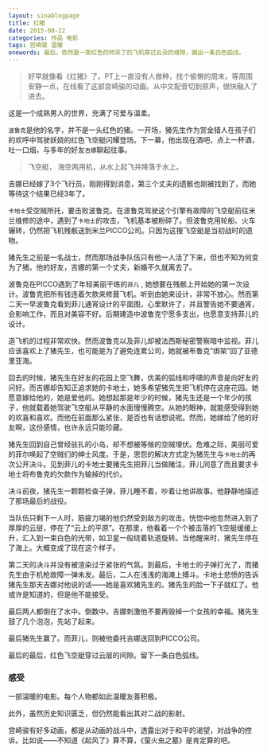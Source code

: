 ```yaml
---
layout: sinablogpage
title: 红猪
date: 2015-08-22
categories: 作品 电影
tags: 宫崎骏 温暖
onewords: 最后，依然是一架红色的帅呆了的飞机穿过云朵的缝隙，画出一条白色弧线。
---
```

> 好早就像看《红猪》了。PT上一直没有人做种，找个偷懒的周末，等周围安静一点，在线看了这部宫崎骏的动画。从中文配音切到原声，很快融入了进去。

这是一个成熟男人的世界，充满了可爱与温柔。

`波鲁克`是他的名字，并不是一头红色的猪。一开场，猪先生作为赏金猎人在孩子们的欢呼中驾驶妖娆的红色飞空艇闪耀登场。下一幕，他出现在酒吧，点上一杯酒，吐一口烟，与多年的好友`吉娜`聊起往事。

> 飞空艇， 海空两用机，从水上起飞并降落于水上。

吉娜已经嫁了3个飞行员，刚刚得到消息，第三个丈夫的遗骸也刚被找到了，而她等待这个结果已经3年了。

`卡地士`受空贼所托，要击败波鲁克。在波鲁克驾驶这个引擎有故障的飞空艇前往米兰维修的途中，遇到了`卡地士`的攻击，飞机基本被粉碎了。但波鲁克用轮船、火车辗转，仍然把飞机残骸送到米兰PICCO公司。只因为这搜飞空艇是当初战时的遗物。

猪先生之前是一名战士，然而那场战争队伍只有他一人活了下来，但也不知为何变为了猪。他的好友，吉娜的第一个丈夫，新婚不久就离去了。

波鲁克在PICCO遇到了年轻美丽干练的`菲儿` , 她想要在残骸上开始她的第一次设计。波鲁克把所有钱连着欠款来修葺飞机。听到由她来设计，非常不放心。然而第二天一早波鲁克看到菲儿通宵设计的平面图，心里默许了，并且警告她不要通宵，会影响工作，而且对美容不好。后期建造中波鲁克宁愿多支出，也愿意支持菲儿的设计。

造飞机的过程非常欢快。然而波鲁克以及菲儿却被法西斯秘密警察暗中监视。菲儿应该喜欢上了猪先生，也可能是为了避免连累公司，她就被布鲁克“绑架”回了亚德里亚海。

回去的时候，猪先生在好友的花园上空飞舞，优美的弧线和呼啸的声音是向好友的问好。而吉娜却告知正追求她的卡地士，她多希望猪先生把飞机停在这座花园。她愿意嫁给他的，她是爱他的。她想起那是年少的时候，猪先生还是一个年少的孩子，他就载着她驾驶飞空艇从平静的水面慢慢腾空。从她的眼神，就能感受得到她的欢喜和喜欢。而他在前面那么紧张，是否也有话想说呢。然而，她嫁给了他的好友啊，这份感情，也许永远只能珍藏。

猪先生回到自己曾经驻扎的小岛，却不想被等候的空贼埋伏。危难之际，美丽可爱的菲尔唤起了空贼们的绅士风度。于是，恩怨的解决方式定为猪先生与`卡地士`的再次公开决斗。见到菲儿的卡地士要猪先生把菲儿当做赌注，菲儿同意了而且要求卡地士将布鲁克的欠款作为输掉的代价。

决斗前夜，猪先生一颗颗检查子弹，菲儿睡不着，吵着让他讲故事。他静静地描述了那场最后的战役。

当队伍只剩下一人时，筋疲力竭的他仍然受到敌方的攻击。恍惚中他忽然进入到了厚厚的云层，停在了“云上的平原”。在那里，他看着一个个被击落的飞空艇缓缓上升，汇入到一束白色的光带，如卫星一般绕着轨道旋转。当他醒来时，猪先生停在了海上。大概变成了现在这个样子。

第二天的决斗并没有被渲染过于紧张的气氛。到最后，卡地士的子弹打光了，而猪先生由于机枪故障一弹未发。最后，二人在浅浅的海滩上搏斗。卡地士悲愤的告诉猪先生那天吉娜对他说的话——她是喜欢猪先生的。猪先生的脸一下子就红了。他或许是知道的，但是他不能接受。

最后两人都倒在了水中。倒数中，吉娜刺激他不要再毁掉一个女孩的幸福。猪先生鼓了几个泡泡，先站了起来。

最后猪先生赢了。而菲儿，则被他委托吉娜送回到PICCO公司。

最后的最后，红色飞空艇穿过云层的间隙。留下一条白色弧线。

### 感受

一部温暖的电影。每个人物都如此温暖友善积极。

此外，虽然历史知识匮乏，但仍然能看出其对二战的影射。

宫崎骏有好多动画，都是从动画的战斗中，透露出对于和平的渴望，对战争的控诉。比如说——不知道《起风了》算不算，《萤火虫之墓》是肯定算的吧。




